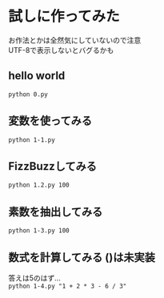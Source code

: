 # 試しに作ってみた
お作法とかは全然気にしていないので注意  
UTF-8で表示しないとバグるかも

## hello world
`python 0.py`

## 変数を使ってみる
`python 1-1.py`

## FizzBuzzしてみる
`python 1.2.py 100`

## 素数を抽出してみる
`python 1-3.py 100`

## 数式を計算してみる ()は未実装
答えは5のはず…  
`python 1-4.py "1 + 2 * 3 - 6 / 3"`

